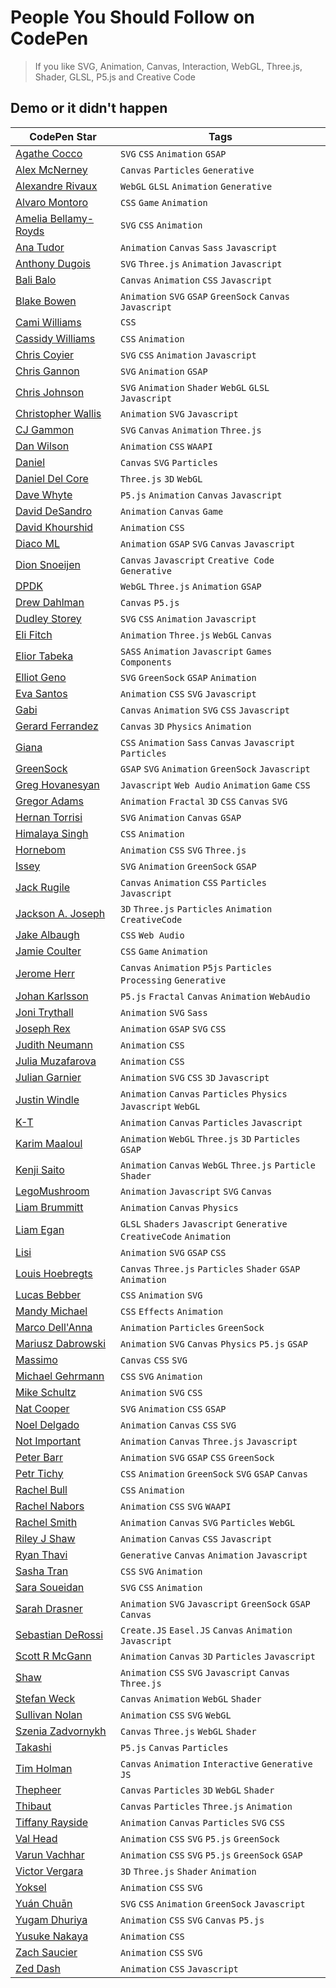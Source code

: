 # People You Should Follow on CodePen

> If you like SVG, Animation, Canvas, Interaction, WebGL, Three.js, Shader, GLSL, P5.js and Creative Code

## Demo or it didn't happen

CodePen Star                                               | Tags
---------------------------------------------------------- | ---------------------------------------------------------------
[Agathe Cocco](https://codepen.io/agathaco/)               | `SVG` `CSS` `Animation` `GSAP`
[Alex McNerney](https://codepen.io/ajm13/)                 | `Canvas` `Particles` `Generative`
[Alexandre Rivaux](https://codepen.io/alexr4/)             | `WebGL` `GLSL` `Animation` `Generative`
[Alvaro Montoro](https://codepen.io/alvaromontoro/)        | `CSS` `Game` `Animation`
[Amelia Bellamy-Royds](https://codepen.io/AmeliaBR/)       | `SVG` `CSS` `Animation`
[Ana Tudor](https://codepen.io/thebabydino/)               | `Animation` `Canvas` `Sass` `Javascript`
[Anthony Dugois](http://codepen.io/anthonydugois/)         | `SVG` `Three.js` `Animation` `Javascript`
[Bali Balo](https://codepen.io/bali_balo/)                 | `Canvas` `Animation` `CSS` `Javascript`
[Blake Bowen](http://codepen.io/osublake/)                 | `Animation` `SVG` `GSAP` `GreenSock` `Canvas` `Javascript`
[Cami Williams](https://codepen.io/cwillycs/)              | `CSS`
[Cassidy Williams](https://codepen.io/cassidoo/)           | `CSS` `Animation`
[Chris Coyier](https://codepen.io/chriscoyier/)            | `SVG` `CSS` `Animation` `Javascript`
[Chris Gannon](https://codepen.io/chrisgannon/)            | `SVG` `Animation` `GSAP`
[Chris Johnson](https://codepen.io/jhnsnc/)                | `SVG` `Animation` `Shader` `WebGL` `GLSL` `Javascript`
[Christopher Wallis](https://codepen.io/notoriousb1t/)     | `Animation` `SVG` `Javascript`
[CJ Gammon](https://codepen.io/cjgammon/)                  | `SVG` `Canvas` `Animation` `Three.js`
[Dan Wilson](https://codepen.io/danwilson/)                | `Animation` `CSS` `WAAPI`
[Daniel](https://codepen.io/scorch/)                       | `Canvas` `SVG` `Particles`
[Daniel Del Core](https://codepen.io/delcore92/)           | `Three.js` `3D` `WebGL`
[Dave Whyte](https://codepen.io/beesandbombs/)             | `P5.js` `Animation` `Canvas` `Javascript`
[David DeSandro](https://codepen.io/desandro/)             | `Animation` `Canvas` `Game`
[David Khourshid](https://codepen.io/davidkpiano/)         | `Animation` `CSS`
[Diaco ML](https://codepen.io/MAW/)                        | `Animation` `GSAP` `SVG` `Canvas` `Javascript`
[Dion Snoeijen](https://codepen.io/octopus11/)             | `Canvas` `Javascript` `Creative Code` `Generative`
[DPDK](https://codepen.io/dpdknl/)                         | `WebGL` `Three.js` `Animation` `GSAP`
[Drew Dahlman](https://codepen.io/DrewDahlman/)            | `Canvas` `P5.js`
[Dudley Storey](https://codepen.io/dudleystorey/)          | `SVG` `CSS` `Animation` `Javascript`
[Eli Fitch](https://codepen.io/elifitch/)                  | `Animation` `Three.js` `WebGL` `Canvas`
[Elior Tabeka](https://codepen.io/eliortabeka/)            | `SASS` `Animation` `Javascript` `Games` `Components`
[Elliot Geno](https://codepen.io/pyrografix/)              | `SVG` `GreenSock` `GSAP` `Animation`
[Eva Santos](https://codepen.io/SoyEva/)                   | `Animation` `CSS` `SVG` `Javascript`
[Gabi](https://codepen.io/enxaneta/)                       | `Canvas` `Animation` `SVG` `CSS` `Javascript`
[Gerard Ferrandez](https://codepen.io/ge1doot/)            | `Canvas` `3D` `Physics` `Animation`
[Giana](https://codepen.io/giana/)                         | `CSS` `Animation` `Sass` `Canvas` `Javascript` `Particles`
[GreenSock](https://codepen.io/GreenSock/)                 | `GSAP` `SVG` `Animation` `GreenSock` `Javascript`
[Greg Hovanesyan](https://codepen.io/gregh/)               | `Javascript` `Web Audio` `Animation` `Game` `CSS`
[Gregor Adams](https://codepen.io/pixelass/)               | `Animation` `Fractal` `3D` `CSS` `Canvas` `SVG`
[Hernan Torrisi](http://codepen.io/airnan/)                | `SVG` `Animation` `Canvas` `GSAP`
[Himalaya Singh](https://codepen.io/himalayasingh/)        | `CSS` `Animation`
[Hornebom](https://codepen.io/Hornebom/)                   | `Animation` `CSS` `SVG` `Three.js`
[Issey](https://codepen.io/issey/)                         | `SVG` `Animation` `GreenSock` `GSAP`
[Jack Rugile](https://codepen.io/jackrugile/)              | `Canvas` `Animation` `CSS` `Particles` `Javascript`
[Jackson A. Joseph](http://codepen.io/alexandrejosephdev/) | `3D` `Three.js` `Particles` `Animation` `CreativeCode`
[Jake Albaugh](https://codepen.io/jakealbaugh/)            | `CSS` `Web Audio`
[Jamie Coulter](https://codepen.io/jcoulterdesign/)        | `CSS` `Game` `Animation`
[Jerome Herr](https://codepen.io/p5art/)                   | `Canvas` `Animation` `P5js` `Particles` `Processing` `Generative`
[Johan Karlsson](http://codepen.io/DonKarlssonSan/)        | `P5.js` `Fractal` `Canvas` `Animation` `WebAudio`
[Joni Trythall](http://codepen.io/jonitrythall/)           | `Animation` `SVG` `Sass`
[Joseph Rex](https://codepen.io/josephrexme/)              | `Animation` `GSAP` `SVG` `CSS`
[Judith Neumann](https://codepen.io/judag/)                | `Animation` `CSS`
[Julia Muzafarova](https://codepen.io/miocene/)            | `Animation` `CSS`
[Julian Garnier](https://codepen.io/juliangarnier/)        | `Animation` `SVG` `CSS` `3D` `Javascript`
[Justin Windle](http://codepen.io/soulwire/)               | `Animation` `Canvas` `Particles` `Physics` `Javascript` `WebGL`
[K-T](http://codepen.io/K-T/)                              | `Animation` `Canvas` `Particles` `Javascript`
[Karim Maaloul](https://codepen.io/Yakudoo/)               | `Animation` `WebGL` `Three.js` `3D` `Particles` `GSAP`
[Kenji Saito](http://codepen.io/kenjiSpecial/)             | `Animation` `Canvas` `WebGL` `Three.js` `Particle` `Shader`
[LegoMushroom](http://codepen.io/sol0mka/)                 | `Animation` `Javascript` `SVG` `Canvas`
[Liam Brummitt](http://codepen.io/liabru/)                 | `Animation` `Canvas` `Physics`
[Liam Egan](https://codepen.io/shubniggurath/)             | `GLSL` `Shaders` `Javascript` `Generative` `CreativeCode` `Animation`
[Lisi](https://codepen.io/lisilinhart/)                    | `Animation` `SVG` `GSAP` `CSS`
[Louis Hoebregts](https://codepen.io/Mamboleoo/)           | `Canvas` `Three.js` `Particles` `Shader` `GSAP` `Animation`
[Lucas Bebber](http://codepen.io/lbebber/)                 | `CSS` `Animation` `SVG`
[Mandy Michael](https://codepen.io/mandymichael/)          | `CSS` `Effects` `Animation`
[Marco Dell'Anna](https://codepen.io/plasm/)               | `Animation` `Particles` `GreenSock`
[Mariusz Dabrowski](https://codepen.io/MarioD/)            | `Animation` `SVG` `Canvas` `Physics` `P5.js` `GSAP`
[Massimo](https://codepen.io/_massimo/)                    | `Canvas` `CSS` `SVG`
[Michael Gehrmann](http://codepen.io/g12n/)                | `CSS` `SVG` `Animation`
[Mike Schultz](https://codepen.io/mike-schultz/)           | `Animation` `SVG` `CSS`
[Nat Cooper](https://codepen.io/natacoops/)                | `SVG` `Animation` `CSS` `GSAP`
[Noel Delgado](https://codepen.io/noeldelgado/)            | `Animation` `Canvas` `CSS` `SVG`
[Not Important](https://codepen.io/clindsey/)              | `Animation` `Canvas` `Three.js` `Javascript`
[Peter Barr](https://codepen.io/petebarr/)                 | `Animation` `SVG` `GSAP` `CSS` `GreenSock`
[Petr Tichy](https://codepen.io/ihatetomatoes/)            | `CSS` `Animation` `GreenSock` `SVG` `GSAP` `Canvas`
[Rachel Bull](https://codepen.io/rachel_web/)              | `CSS` `Animation`
[Rachel Nabors](https://codepen.io/rachelnabors/)          | `Animation` `CSS` `SVG` `WAAPI`
[Rachel Smith](https://codepen.io/rachsmith/)              | `Animation` `Canvas` `SVG` `Particles` `WebGL`
[Riley J Shaw](https://codepen.io/rileyjshaw/)             | `Animation` `Canvas` `CSS` `Javascript`
[Ryan Thavi](https://codepen.io/rthavi/)                   | `Generative` `Canvas` `Animation` `Javascript`
[Sasha Tran](https://codepen.io/sashatran/)                | `CSS` `SVG` `Animation`
[Sara Soueidan](http://codepen.io/SaraSoueidan/)           | `SVG` `CSS` `Animation`
[Sarah Drasner](http://codepen.io/sdras/)                  | `Animation` `SVG` `Javascript` `GreenSock` `GSAP` `Canvas`
[Sebastian DeRossi](https://codepen.io/derossi_s/)         | `Create.JS` `Easel.JS` `Canvas` `Animation` `Javascript`
[Scott R McGann](https://codepen.io/cantelope/)            | `Animation` `Canvas` `3D` `Particles` `Javascript`
[Shaw](https://codepen.io/shshaw/)                         | `Animation` `CSS` `SVG` `Javascript` `Canvas` `Three.js`
[Stefan Weck](https://codepen.io/stefanweck/)              | `Canvas` `Animation` `WebGL` `Shader`
[Sullivan Nolan](https://codepen.io/nolakat/)              | `Animation` `CSS` `SVG` `WebGL`
[Szenia Zadvornykh](https://codepen.io/zadvorsky/)         | `Canvas` `Three.js` `WebGL` `Shader`
[Takashi](https://codepen.io/tksiiii/)                     | `P5.js` `Canvas` `Particles`
[Tim Holman](https://codepen.io/tholman/)                  | `Canvas` `Animation` `Interactive` `Generative` `JS`
[Thepheer](https://codepen.io/thepheer/)                   | `Canvas` `Particles` `3D` `WebGL` `Shader`
[Thibaut](http://codepen.io/Thibka/)                       | `Canvas` `Particles` `Three.js` `Animation`
[Tiffany Rayside](http://codepen.io/tmrDevelops/)          | `Animation` `Canvas` `Particles` `SVG` `CSS`
[Val Head](https://codepen.io/valhead/)                    | `Animation` `CSS` `SVG` `P5.js` `GreenSock`
[Varun Vachhar](https://codepen.io/winkerVSbecks/)         | `Animation` `CSS` `SVG` `P5.js` `GreenSock` `GSAP`
[Victor Vergara](https://codepen.io/vcomics/)              | `3D` `Three.js` `Shader` `Animation`
[Yoksel](https://codepen.io/yoksel/)                       | `Animation` `CSS` `SVG`
[Yuán Chuān](https://codepen.io/yuanchuan/)                | `SVG` `CSS` `Animation` `GreenSock` `Javascript`
[Yugam Dhuriya](https://codepen.io/pizza3/)                | `Animation` `CSS` `SVG` `Canvas` `P5.js`
[Yusuke Nakaya](https://codepen.io/YusukeNakaya/)          | `Animation` `CSS`
[Zach Saucier](http://codepen.io/Zeaklous/)                | `Animation` `CSS` `SVG`
[Zed Dash](https://codepen.io/z-/)                         | `Animation` `CSS` `Javascript`
